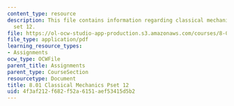 ```yaml
---
content_type: resource
description: This file contains information regarding classical mechanics problem
  set 12.
file: https://ol-ocw-studio-app-production.s3.amazonaws.com/courses/8-01sc-classical-mechanics-fall-2016/4f3af212f682f52a6151aef53415d5b2_MIT8_01F16_pset12.pdf
file_type: application/pdf
learning_resource_types:
- Assignments
ocw_type: OCWFile
parent_title: Assignments
parent_type: CourseSection
resourcetype: Document
title: 8.01 Classical Mechanics Pset 12
uid: 4f3af212-f682-f52a-6151-aef53415d5b2
---
```

